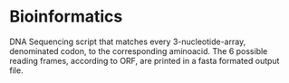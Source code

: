 # Bioinformatics

DNA Sequencing script that matches every 3-nucleotide-array, denominated codon, to the corresponding aminoacid.
The 6 possible reading frames, according to ORF, are printed in a fasta formated output file.
